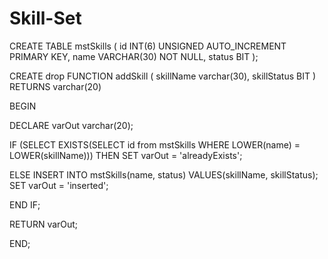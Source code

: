 # Skill-Set

CREATE TABLE mstSkills (
id INT(6) UNSIGNED AUTO_INCREMENT PRIMARY KEY,
name VARCHAR(30) NOT NULL,
status BIT
);


CREATE drop FUNCTION addSkill ( skillName varchar(30), skillStatus BIT )
RETURNS varchar(20)

BEGIN

   DECLARE varOut varchar(20);

   IF (SELECT EXISTS(SELECT id from mstSkills WHERE LOWER(name) = LOWER(skillName))) THEN
      SET varOut = 'alreadyExists';

   ELSE
   	  INSERT INTO mstSkills(name, status) VALUES(skillName, skillStatus);
      SET varOut = 'inserted';

   END IF;

   RETURN varOut;

END; 
